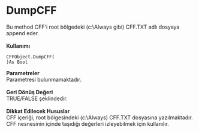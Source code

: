 # DumpCFF

Bu method CFF'i root bölgedeki (c:\Always gibi) CFF.TXT adlı dosyaya append eder.\
\
**Kullanımı**

```
CFFObject.DumpCFF(
)As Bool
```

**Parametreler**\
Parametresi bulunmamaktadır.\
\
**Geri Dönüş Değeri**\
TRUE/FALSE şeklindedir.\
\
**Dikkat Edilecek Hususlar**\
CFF içeriği, root bölgesindeki (c:\Always) CFF.TXT dosyasına yazılmaktadır. CFF nesnesinin içinde taşıdığı değerleri izleyebilmek için kullanılır.
